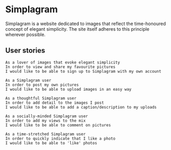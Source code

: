 Simplagram
==========

Simplagram is a website dedicated to images that reflect the time-honoured concept of elegant simplicity. The site itself adheres to this principle wherever possible.

User stories
-------

```
As a lover of images that evoke elegant simplicity
In order to view and share my favourite pictures
I would like to be able to sign up to Simplagram with my own account

As a Simplagram user
In order to post my own pictures
I would like to be able to upload images in an easy way

As a thoughtful Simplagram user
In order to add detail to the images I post
I would like to be able to add a caption/description to my uploads

As a socially-minded Simplagram user
In order to add my views to the mix
I would like to be able to comment on pictures

As a time-stretched Simplagram user
In order to quickly indicate that I like a photo
I would like to be able to 'like' photos
```
